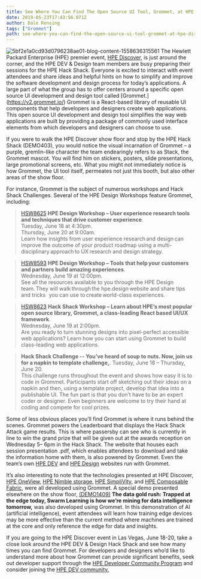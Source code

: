 ```yaml
---
title: See Where You Can Find The Open Source UI Tool, Grommet, at HPE Discover
date: 2019-05-23T17:43:56.071Z
author: Dale Rensing 
tags: ["Grommet"]
path: see-where-you-can-find-the-open-source-ui-tool-grommet-at-hpe-discover
---
```

![5bf2e1a0cd93d0796238ae01-blog-content-1558636315561](/uploads/media/2019/5/imageedit_2_3129272736-1558636315560.png)
The Hewlett Packard Enterprise (HPE) premier event, [HPE Discover,](https://www.hpe.com/events/discover/) is just around the corner, and the HPE DEV & Design team members are busy preparing their sessions for the HPE Hack Shack. Everyone is excited to interact with event attendees and share ideas and helpful hints on how to simplify and improve the software development and design process for today’s applications. A large part of what the group has to offer centers around a specific open source UI development and design tool called [Grommet.] (https://v2.grommet.io/) Grommet is a React-based library of reusable UI components that help developers and designers create web applications. This open source UI development and design tool simplifies the way web applications are built by providing a package of commonly used interface elements from which developers and designers can choose to use.

If you were to walk the HPE Discover show floor and stop by the HPE Hack Shack (DEMO403), you would notice the visual incarnation of Grommet – a purple, gremlin-like character the team endearingly refers to as Stack, the Grommet mascot. You will find him on stickers, posters, slide presentations, large promotional screens, etc. What you might not immediately notice is how Grommet, the UI tool itself, permeates not just this booth, but also other areas of the show floor.

For instance, Grommet is the subject of numerous workshops and Hack Shack Challenges. Several of the HPE Design Workshops feature Grommet, including:

>[HSW8625](https://content.attend.hpe.com/go/agendabuilder.sessions/?l=39&sid=18625_8975&locale=en_US) __HPE Design Workshop – User experience research tools and techniques that drive customer experience__.   
Tuesday, June 18 at 4:30pm.    
Thursday, June 20 at 9:00am.    
Learn how insights from user experience research and design can improve the outcome of your product roadmap using a multi-disciplinary approach to UX research and design strategy. 

>[HSW8593](https://content.attend.hpe.com/go/agendabuilder.sessions/?l=39&sid=18593_9028&locale=en_US) __HPE Design Workshop – Tools that help your customers and partners build amazing experiences__.    
Wednesday, June 19 at 12:00pm.   
See all the resources available to you through the HPE Design team. They will walk through the hpe.design website and share tips and tricks   you can use to create world-class experiences.

>[HSW8623](https://content.attend.hpe.com/go/agendabuilder.sessions/?l=39&sid=18623_9256&locale=en_US) __Hack Shack Workshop – Learn about HPE’s most popular open source library, Grommet, a class-leading React based UI/UX framework__.   
Wednesday, June 19 at 2:00pm.   
Are you ready to turn stunning designs into pixel-perfect accessible web applications? Learn how you can start using Grommet to build class-leading web applications.

>__Hack Shack Challenge -- You’ve heard of soup to nuts. Now, join us for a napkin to template challenge,__.    Tuesday, June 18 – Thursday, June 20.     
This challenge runs throughout the event and shows how easy it is to code in Grommet. Participants start off sketching out their ideas on a napkin and then, using a template project, develop that idea into a publishable UI. The fun part is that you don’t have to be an expert coder or designer. Even beginners are welcome to try their hand at coding and compete for cool prizes.

Some of less obvious places you’ll find Grommet is where it runs behind the scenes. Grommet powers the Leaderboard that displays the Hack Shack Attack game results. This is where passersby can see who is currently in line to win the grand prize that will be given out at the awards reception on Wednesday 5– 6pm in the Hack Shack. The website that houses each session presentation .pdf, which enables attendees to download and take the information home with them, is also powered by Grommet. Even the team’s own [HPE DEV](https://developer.hpe.com/) and [HPE Design](https://hpe.design/) websites run with Grommet.

It’s also interesting to note that the technologies presented at HPE Discover, [HPE OneView,](https://www.hpe.com/us/en/integrated-systems/software.html) [HPE Nimble storage,](/platform/nimble-storage/home) [HPE SimpliVity,](https://www.hpe.com/us/en/integrated-systems/simplivity.html) and [HPE Composable Fabric,](https://www.hpe.com/us/en/integrated-systems/composable-fabric.html) were all developed using Grommet. A special demo presented elsewhere on the show floor, [(DEMO1409)](https://content.attend.hpe.com/go/agendabuilder.sessions/?l=39&sid=18314_0&locale=en_US#session-details-page) __The data gold rush: Trapped at the edge today, Swarm Learning is how we’re mining for data intelligence tomorrow,__ was also developed using Grommet. In this demonstration of AI (artificial intelligence), event attendees will learn how training edge devices may be more effective than the current method where machines are trained at the core and only reference the edge for data and insights.

If you are going to the HPE Discover event in Las Vegas, June 18-20, take a close look around the HPE DEV & Design Hack Shack and see how many times you can find Grommet. For developers and designers who’d like to understand more about how Grommet can provide significant benefits, seek out developer support through the [HPE Developer Community Program](https://developer.hpe.com/) and consider joining the [HPE DEV community.](https://slack.hpedev.io/)
